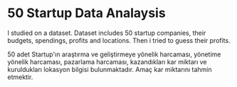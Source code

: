 # 50 Startup Data Analaysis

I studied on a dataset. Dataset includes 50 startup companies, their budgets, spendings, profits and locations. Then i tried to guess their profits.

50 adet Startup'ın araştırma ve geliştirmeye yönelik harcaması, yönetime yönelik harcaması, pazarlama harcaması, kazandıkları kar miktarı ve kuruldukları lokasyon bilgisi bulunmaktadır. Amaç kar miktarını tahmin etmektir.

